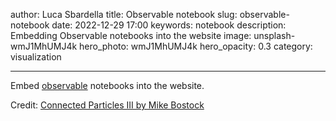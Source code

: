 author: Luca Sbardella
title: Observable notebook
slug: observable-notebook
date: 2022-12-29 17:00
keywords: notebook
description: Embedding Observable notebooks into the website
image: unsplash-wmJ1MhUMJ4k
hero_photo: wmJ1MhUMJ4k
hero_opacity: 0.3
category: visualization

---

Embed [observable](https://observablehq.com/) notebooks into the website.

Credit: [Connected Particles III by Mike Bostock](https://observablehq.com/@mbostock/connected-particles-iii)

<script src="{{ bundleUrl }}/lab/observable-notebook/notebook.js"></script>
